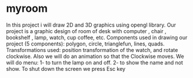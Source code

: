 # myroom
In this project i will draw 2D and 3D graphics using opengl library.
Our project is a graphic design of room of desk with computer , chair , bookshelf , lamp, watch, cup coffee, etc.
Components used in drawing our project (5 components): polygon, circle, trianglefun, lines, quads.
Transformations used: position transformation  of the watch, and rotate clockwise.
Also we will do an animation so that the Clockwise moves.
We will do menu: 1- to turn the lamp on and off.
				 2- to show the name and not show.
To shut down the screen we press Esc key

